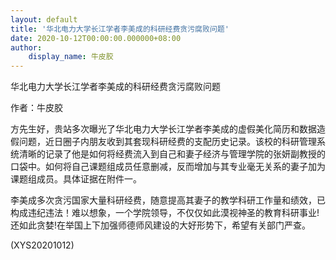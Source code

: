 ```yaml
---
layout: default
title: '华北电力大学长江学者李美成的科研经费贪污腐败问题'
date: 2020-10-12T00:00:00.000000+08:00
author:
    display_name: 牛皮胶
---
```


华北电力大学长江学者李美成的科研经费贪污腐败问题

作者：牛皮胶

方先生好，贵站多次曝光了华北电力大学长江学者李美成的虚假美化简历和数据造假问题，近日圈子内朋友收到其套现科研经费的支配历史记录。该校的科研管理系统清晰的记录了他是如何将经费流入到自己和妻子经济与管理学院的张妍副教授的口袋中。如何将自己课题组成员任意删减，反而增加与其专业毫无关系的妻子加为课题组成员。具体证据在附件一。

李美成多次贪污国家大量科研经费，随意提高其妻子的教学科研工作量和绩效，已构成违纪违法！难以想象，一个学院领导，不仅仅如此漠视神圣的教育科研事业! 还如此贪婪!在举国上下加强师德师风建设的大好形势下，希望有关部门严查。

(XYS20201012)

